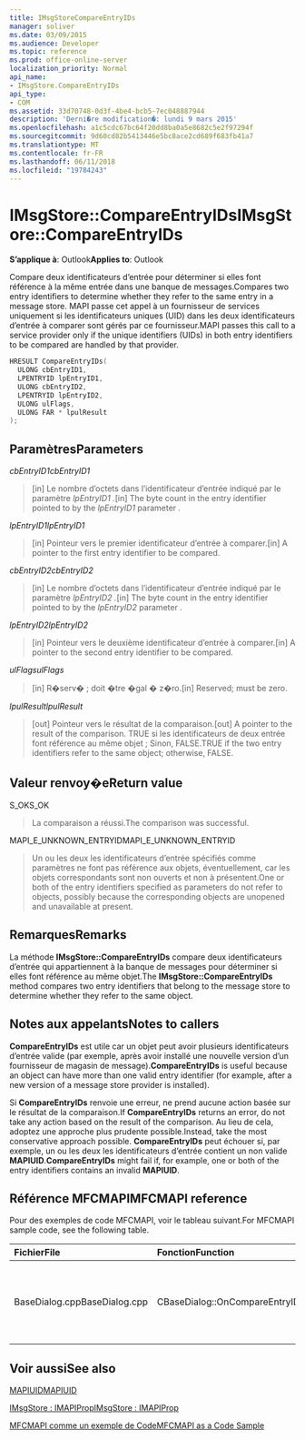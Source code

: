 ```yaml
---
title: IMsgStoreCompareEntryIDs
manager: soliver
ms.date: 03/09/2015
ms.audience: Developer
ms.topic: reference
ms.prod: office-online-server
localization_priority: Normal
api_name:
- IMsgStore.CompareEntryIDs
api_type:
- COM
ms.assetid: 33d70748-0d3f-4be4-bcb5-7ec048887944
description: 'Derni�re modification�: lundi 9 mars 2015'
ms.openlocfilehash: a1c5cdc67bc64f20dd8ba0a5e8682c5e2f97294f
ms.sourcegitcommit: 9d60cd82b5413446e5bc8ace2cd689f683fb41a7
ms.translationtype: MT
ms.contentlocale: fr-FR
ms.lasthandoff: 06/11/2018
ms.locfileid: "19784243"
---
```

# <a name="imsgstorecompareentryids"></a><span data-ttu-id="1cc15-103">IMsgStore::CompareEntryIDs</span><span class="sxs-lookup"><span data-stu-id="1cc15-103">IMsgStore::CompareEntryIDs</span></span>

  
  
<span data-ttu-id="1cc15-104">**S’applique à**: Outlook</span><span class="sxs-lookup"><span data-stu-id="1cc15-104">**Applies to**: Outlook</span></span> 
  
<span data-ttu-id="1cc15-105">Compare deux identificateurs d’entrée pour déterminer si elles font référence à la même entrée dans une banque de messages.</span><span class="sxs-lookup"><span data-stu-id="1cc15-105">Compares two entry identifiers to determine whether they refer to the same entry in a message store.</span></span> <span data-ttu-id="1cc15-106">MAPI passe cet appel à un fournisseur de services uniquement si les identificateurs uniques (UID) dans les deux identificateurs d’entrée à comparer sont gérés par ce fournisseur.</span><span class="sxs-lookup"><span data-stu-id="1cc15-106">MAPI passes this call to a service provider only if the unique identifiers (UIDs) in both entry identifiers to be compared are handled by that provider.</span></span>
  
```cpp
HRESULT CompareEntryIDs(
  ULONG cbEntryID1,
  LPENTRYID lpEntryID1,
  ULONG cbEntryID2,
  LPENTRYID lpEntryID2,
  ULONG ulFlags,
  ULONG FAR * lpulResult
);
```

## <a name="parameters"></a><span data-ttu-id="1cc15-107">Paramètres</span><span class="sxs-lookup"><span data-stu-id="1cc15-107">Parameters</span></span>

 <span data-ttu-id="1cc15-108">_cbEntryID1_</span><span class="sxs-lookup"><span data-stu-id="1cc15-108">_cbEntryID1_</span></span>
  
> <span data-ttu-id="1cc15-109">[in] Le nombre d’octets dans l’identificateur d’entrée indiqué par le paramètre _lpEntryID1_ _._</span><span class="sxs-lookup"><span data-stu-id="1cc15-109">[in] The byte count in the entry identifier pointed to by the  _lpEntryID1_ parameter  _._</span></span>
    
 <span data-ttu-id="1cc15-110">_lpEntryID1_</span><span class="sxs-lookup"><span data-stu-id="1cc15-110">_lpEntryID1_</span></span>
  
> <span data-ttu-id="1cc15-111">[in] Pointeur vers le premier identificateur d’entrée à comparer.</span><span class="sxs-lookup"><span data-stu-id="1cc15-111">[in] A pointer to the first entry identifier to be compared.</span></span>
    
 <span data-ttu-id="1cc15-112">_cbEntryID2_</span><span class="sxs-lookup"><span data-stu-id="1cc15-112">_cbEntryID2_</span></span>
  
> <span data-ttu-id="1cc15-113">[in] Le nombre d’octets dans l’identificateur d’entrée indiqué par le paramètre _lpEntryID2_ _._</span><span class="sxs-lookup"><span data-stu-id="1cc15-113">[in] The byte count in the entry identifier pointed to by the  _lpEntryID2_ parameter  _._</span></span>
    
 <span data-ttu-id="1cc15-114">_lpEntryID2_</span><span class="sxs-lookup"><span data-stu-id="1cc15-114">_lpEntryID2_</span></span>
  
> <span data-ttu-id="1cc15-115">[in] Pointeur vers le deuxième identificateur d’entrée à comparer.</span><span class="sxs-lookup"><span data-stu-id="1cc15-115">[in] A pointer to the second entry identifier to be compared.</span></span>
    
 <span data-ttu-id="1cc15-116">_ulFlags_</span><span class="sxs-lookup"><span data-stu-id="1cc15-116">_ulFlags_</span></span>
  
> <span data-ttu-id="1cc15-117">[in] R�serv� ; doit �tre �gal � z�ro.</span><span class="sxs-lookup"><span data-stu-id="1cc15-117">[in] Reserved; must be zero.</span></span>
    
 <span data-ttu-id="1cc15-118">_lpulResult_</span><span class="sxs-lookup"><span data-stu-id="1cc15-118">_lpulResult_</span></span>
  
> <span data-ttu-id="1cc15-119">[out] Pointeur vers le résultat de la comparaison.</span><span class="sxs-lookup"><span data-stu-id="1cc15-119">[out] A pointer to the result of the comparison.</span></span> <span data-ttu-id="1cc15-120">TRUE si les identificateurs de deux entrée font référence au même objet ; Sinon, FALSE.</span><span class="sxs-lookup"><span data-stu-id="1cc15-120">TRUE if the two entry identifiers refer to the same object; otherwise, FALSE.</span></span>
    
## <a name="return-value"></a><span data-ttu-id="1cc15-121">Valeur renvoy�e</span><span class="sxs-lookup"><span data-stu-id="1cc15-121">Return value</span></span>

<span data-ttu-id="1cc15-122">S_OK</span><span class="sxs-lookup"><span data-stu-id="1cc15-122">S_OK</span></span> 
  
> <span data-ttu-id="1cc15-123">La comparaison a réussi.</span><span class="sxs-lookup"><span data-stu-id="1cc15-123">The comparison was successful.</span></span>
    
<span data-ttu-id="1cc15-124">MAPI_E_UNKNOWN_ENTRYID</span><span class="sxs-lookup"><span data-stu-id="1cc15-124">MAPI_E_UNKNOWN_ENTRYID</span></span> 
  
> <span data-ttu-id="1cc15-125">Un ou les deux les identificateurs d’entrée spécifiés comme paramètres ne font pas référence aux objets, éventuellement, car les objets correspondants sont non ouverts et non à présentent.</span><span class="sxs-lookup"><span data-stu-id="1cc15-125">One or both of the entry identifiers specified as parameters do not refer to objects, possibly because the corresponding objects are unopened and unavailable at present.</span></span>
    
## <a name="remarks"></a><span data-ttu-id="1cc15-126">Remarques</span><span class="sxs-lookup"><span data-stu-id="1cc15-126">Remarks</span></span>

<span data-ttu-id="1cc15-127">La méthode **IMsgStore::CompareEntryIDs** compare deux identificateurs d’entrée qui appartiennent à la banque de messages pour déterminer si elles font référence au même objet.</span><span class="sxs-lookup"><span data-stu-id="1cc15-127">The **IMsgStore::CompareEntryIDs** method compares two entry identifiers that belong to the message store to determine whether they refer to the same object.</span></span> 
  
## <a name="notes-to-callers"></a><span data-ttu-id="1cc15-128">Notes aux appelants</span><span class="sxs-lookup"><span data-stu-id="1cc15-128">Notes to callers</span></span>

 <span data-ttu-id="1cc15-129">**CompareEntryIDs** est utile car un objet peut avoir plusieurs identificateurs d’entrée valide (par exemple, après avoir installé une nouvelle version d’un fournisseur de magasin de message).</span><span class="sxs-lookup"><span data-stu-id="1cc15-129">**CompareEntryIDs** is useful because an object can have more than one valid entry identifier (for example, after a new version of a message store provider is installed).</span></span> 
  
<span data-ttu-id="1cc15-130">Si **CompareEntryIDs** renvoie une erreur, ne prend aucune action basée sur le résultat de la comparaison.</span><span class="sxs-lookup"><span data-stu-id="1cc15-130">If **CompareEntryIDs** returns an error, do not take any action based on the result of the comparison.</span></span> <span data-ttu-id="1cc15-131">Au lieu de cela, adoptez une approche plus prudente possible.</span><span class="sxs-lookup"><span data-stu-id="1cc15-131">Instead, take the most conservative approach possible.</span></span> <span data-ttu-id="1cc15-132">**CompareEntryIDs** peut échouer si, par exemple, un ou les deux les identificateurs d’entrée contient un non valide **MAPIUID**.</span><span class="sxs-lookup"><span data-stu-id="1cc15-132">**CompareEntryIDs** might fail if, for example, one or both of the entry identifiers contains an invalid **MAPIUID**.</span></span> 
  
## <a name="mfcmapi-reference"></a><span data-ttu-id="1cc15-133">Référence MFCMAPI</span><span class="sxs-lookup"><span data-stu-id="1cc15-133">MFCMAPI reference</span></span>

<span data-ttu-id="1cc15-134">Pour des exemples de code MFCMAPI, voir le tableau suivant.</span><span class="sxs-lookup"><span data-stu-id="1cc15-134">For MFCMAPI sample code, see the following table.</span></span>
  
|<span data-ttu-id="1cc15-135">**Fichier**</span><span class="sxs-lookup"><span data-stu-id="1cc15-135">**File**</span></span>|<span data-ttu-id="1cc15-136">**Fonction**</span><span class="sxs-lookup"><span data-stu-id="1cc15-136">**Function**</span></span>|<span data-ttu-id="1cc15-137">**Commentaire**</span><span class="sxs-lookup"><span data-stu-id="1cc15-137">**Comment**</span></span>|
|:-----|:-----|:-----|
|<span data-ttu-id="1cc15-138">BaseDialog.cpp</span><span class="sxs-lookup"><span data-stu-id="1cc15-138">BaseDialog.cpp</span></span>  <br/> |<span data-ttu-id="1cc15-139">CBaseDialog::OnCompareEntryIDs</span><span class="sxs-lookup"><span data-stu-id="1cc15-139">CBaseDialog::OnCompareEntryIDs</span></span>  <br/> |<span data-ttu-id="1cc15-140">MFCMAPI utilise la méthode **IMsgStore::CompareEntryIDs** pour comparer les identificateurs d’entrée.</span><span class="sxs-lookup"><span data-stu-id="1cc15-140">MFCMAPI uses the **IMsgStore::CompareEntryIDs** method to compare entry IDs.</span></span>  <br/> |
   
## <a name="see-also"></a><span data-ttu-id="1cc15-141">Voir aussi</span><span class="sxs-lookup"><span data-stu-id="1cc15-141">See also</span></span>



[<span data-ttu-id="1cc15-142">MAPIUID</span><span class="sxs-lookup"><span data-stu-id="1cc15-142">MAPIUID</span></span>](mapiuid.md)
  
[<span data-ttu-id="1cc15-143">IMsgStore : IMAPIProp</span><span class="sxs-lookup"><span data-stu-id="1cc15-143">IMsgStore : IMAPIProp</span></span>](imsgstoreimapiprop.md)


[<span data-ttu-id="1cc15-144">MFCMAPI comme un exemple de Code</span><span class="sxs-lookup"><span data-stu-id="1cc15-144">MFCMAPI as a Code Sample</span></span>](mfcmapi-as-a-code-sample.md)

